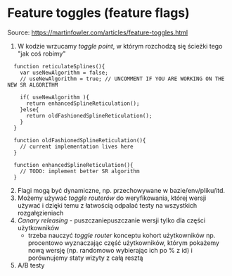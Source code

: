 # Feature toggles (feature flags)

Source: https://martinfowler.com/articles/feature-toggles.html

1. W kodzie wrzucamy _toggle point_, w którym rozchodzą się ścieżki tego "jak coś robimy"
```
  function reticulateSplines(){
    var useNewAlgorithm = false;
    // useNewAlgorithm = true; // UNCOMMENT IF YOU ARE WORKING ON THE NEW SR ALGORITHM
  
    if( useNewAlgorithm ){
      return enhancedSplineReticulation();
    }else{
      return oldFashionedSplineReticulation();
    }
  }
  
  function oldFashionedSplineReticulation(){
    // current implementation lives here
  }
  
  function enhancedSplineReticulation(){
    // TODO: implement better SR algorithm
  }

```
2. Flagi mogą być dynamiczne, np. przechowywane w bazie/env/pliku/itd.
3. Możemy używać _toggle routerów_ do weryfikowania, której wersji używać i dzięki temu z łatwością odpalać testy na wszystkich rozgałęzieniach
4. _Canary releasing_ - puszczaniepuszczanie wersji tylko dla części użytkowników 
    * trzeba nauczyć _toggle router_ konceptu kohort użytkowników np. procentowo wyznaczając część użytkowników, którym pokażemy nową wersję (np. randomowo wybierając ich po % z id) i porównujemy staty wizyty z całą resztą
5. A/B testy